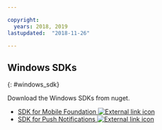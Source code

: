 ```yaml
---

copyright:
  years: 2018, 2019
lastupdated:  "2018-11-26"

---
```


##	Windows SDKs
{: #windows_sdk}

Download the Windows SDKs from nuget.

* [SDK for Mobile Foundation ![External link icon](../../icons/launch-glyph.svg "External link icon")](https://www.nuget.org/packages/IBM.MobileFirstPlatformFoundation/)
* [SDK for Push Notifications ![External link icon](../../icons/launch-glyph.svg "External link icon")](https://www.nuget.org/packages/IBM.MobileFirstPlatformFoundationPush/)


